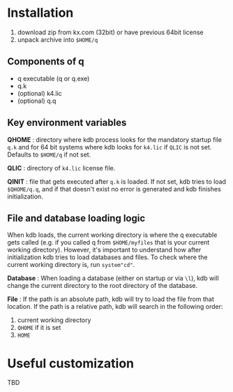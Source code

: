 # Installation
1. download zip from kx.com (32bit) or have previous 64bit license
2. unpack archive into ```$HOME/q```

## Components of q
- q executable (q or q.exe)
- q.k
- (optional) k4.lic
- (optional) q.q

## Key environment variables
**QHOME**
: directory where kdb process looks for the mandatory startup file ```q.k``` and for 64 bit systems where kdb looks for ```k4.lic``` if ```QLIC``` is not set.  Defaults to ```$HOME/q``` if not set.

**QLIC**
: directory of ```k4.lic``` license file.

**QINIT**
: file that gets executed after ```q.k``` is loaded.  If not set, kdb tries to load ```$QHOME/q.q```, and if that doesn't exist no error is generated and kdb finishes initialization.

## File and database loading logic
When kdb loads, the current working directory is where the q executable gets called (e.g. if you called q from ```$HOME/myfiles``` that is your current working directory).  However, it's important to understand how after initialization kdb tries to load databases and files.  To check where the current working directory is, run ```system"cd"```.

**Database**
: When loading a database (either on startup or via ```\l```), kdb will change the current directory to the root directory of the database.

**File**
: If the path is an absolute path, kdb will try to load the file from that location.  If the path is a relative path, kdb will search in the following order:

1. current working directory
2. ```QHOME``` if it is set
3. ```HOME```

# Useful customization
TBD
